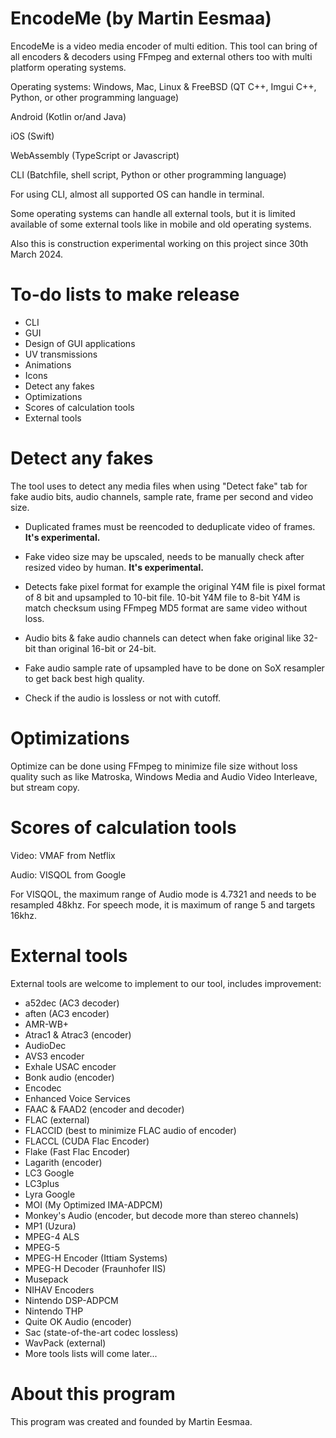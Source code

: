 # EncodeMe (by Martin Eesmaa)

EncodeMe is a video media encoder of multi edition. This tool can bring of all encoders & decoders using FFmpeg and external others too with multi platform operating systems.

Operating systems:
Windows, Mac, Linux & FreeBSD (QT C++, Imgui C++, Python, or other programming language)

Android (Kotlin or/and Java)

iOS (Swift)

WebAssembly (TypeScript or Javascript)

CLI (Batchfile, shell script, Python or other programming language)

For using CLI, almost all supported OS can handle in terminal.

Some operating systems can handle all external tools, but it is limited available of some external tools like in mobile and old operating systems.

Also this is construction experimental working on this project since 30th March 2024.

# To-do lists to make release

- CLI
- GUI
- Design of GUI applications
- UV transmissions
- Animations
- Icons
- Detect any fakes
- Optimizations
- Scores of calculation tools
- External tools

# Detect any fakes

The tool uses to detect any media files when using "Detect fake" tab for fake audio bits, audio channels, sample rate, frame per second and video size.

- Duplicated frames must be reencoded to deduplicate video of frames. **It's experimental.**

- Fake video size may be upscaled, needs to be manually check after resized video by human. **It's experimental.**

- Detects fake pixel format for example the original Y4M file is pixel format of 8 bit and upsampled to 10-bit file. 10-bit Y4M file to 8-bit Y4M is match checksum using FFmpeg MD5 format are same video without loss.

- Audio bits & fake audio channels can detect when fake original like 32-bit than original 16-bit or 24-bit.

- Fake audio sample rate of upsampled have to be done on SoX resampler to get back best high quality.

- Check if the audio is lossless or not with cutoff.

# Optimizations

Optimize can be done using FFmpeg to minimize file size without loss quality such as like Matroska, Windows Media and Audio Video Interleave, but stream copy.

# Scores of calculation tools

Video: VMAF from Netflix

Audio: VISQOL from Google

For VISQOL, the maximum range of Audio mode is 4.7321 and needs to be resampled 48khz. For speech mode, it is maximum of range 5 and targets 16khz.

# External tools

External tools are welcome to implement to our tool, includes improvement:

- a52dec (AC3 decoder)
- aften (AC3 encoder)
- AMR-WB+
- Atrac1 & Atrac3 (encoder)
- AudioDec
- AVS3 encoder
- Exhale USAC encoder
- Bonk audio (encoder)
- Encodec
- Enhanced Voice Services
- FAAC & FAAD2 (encoder and decoder)
- FLAC (external)
- FLACCID (best to minimize FLAC audio of encoder)
- FLACCL (CUDA Flac Encoder)
- Flake (Fast Flac Encoder)
- Lagarith (encoder)
- LC3 Google
- LC3plus
- Lyra Google
- MOI (My Optimized IMA-ADPCM)
- Monkey's Audio (encoder, but decode more than stereo channels)
- MP1 (Uzura)
- MPEG-4 ALS
- MPEG-5
- MPEG-H Encoder (Ittiam Systems)
- MPEG-H Decoder (Fraunhofer IIS)
- Musepack
- NIHAV Encoders
- Nintendo DSP-ADPCM
- Nintendo THP
- Quite OK Audio (encoder)
- Sac (state-of-the-art codec lossless)
- WavPack (external)
- More tools lists will come later...

# About this program

This program was created and founded by Martin Eesmaa.